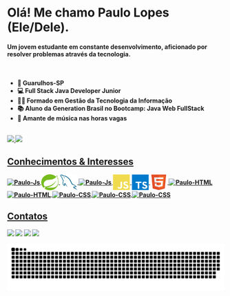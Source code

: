 # Olá! Me chamo Paulo Lopes (Ele/Dele).

<h4>Um jovem estudante em constante desenvolvimento, aficionado por resolver problemas através da tecnologia.<h4>

 <br>

-  📍 Guarulhos-SP
- 💻 Full Stack Java Developer Junior
- 👨‍🎓 Formado em Gestão da Tecnologia da Informação
- 📚 Aluno da Generation Brasil no Bootcamp: Java Web FullStack 
- 🎸 Amante de música nas horas vagas

<br>
  
<div>
  <a href="https://github.com/Paulounk">
  <img height="150em" src="https://github-readme-stats.vercel.app/api?username=Paulounk&show_icons=true&theme=blue-green&include_all_commits=true&count_private=true"/>
  <img height="150em" src="https://github-readme-stats.vercel.app/api/top-langs/?username=Paulounk&layout=compact&langs_count=7&theme=blue-green"/>
</div>

<h2>Conhecimentos & Interesses</h2>
<div style="display: inline_block">
  <img align="center" alt="Paulo-Js" height="37" width="40" src="https://cdn.jsdelivr.net/gh/devicons/devicon/icons/java/java-original.svg">
  <img align="center" alt="Paulo-Js" height="37" width="40" src="https://raw.githubusercontent.com/devicons/devicon/master/icons/spring/spring-original.svg">
  <img align="center" alt="Paulo-Js" height="37" width="40" src="https://raw.githubusercontent.com/devicons/devicon/master/icons/mysql/mysql-plain.svg">
  <img align="center" alt="Paulo-Js" height="37" width="40" src="https://cdn.jsdelivr.net/gh/devicons/devicon/icons/postgresql/postgresql-original.svg">
  <img align="center" alt="Paulo-Js" height="37" width="40" src="https://raw.githubusercontent.com/devicons/devicon/master/icons/javascript/javascript-plain.svg">
  <img align="center" alt="Paulo-Ts" height="37" width="40" src="https://raw.githubusercontent.com/devicons/devicon/master/icons/typescript/typescript-plain.svg">
  <img align="center" alt="Paulo-HTML" height="37" width="40" src="https://raw.githubusercontent.com/devicons/devicon/master/icons/html5/html5-original.svg">
  <img align="center" alt="Paulo-HTML" height="37" width="40" src="https://cdn.jsdelivr.net/gh/devicons/devicon/icons/css3/css3-original.svg">
  <img align="center" alt="Paulo-HTML" height="37" width="40" src="https://cdn.jsdelivr.net/gh/devicons/devicon/icons/bootstrap/bootstrap-plain.svg">
  <img align="center" alt="Paulo-CSS" height="37" width="40" src="https://cdn.jsdelivr.net/gh/devicons/devicon/icons/angularjs/angularjs-original.svg">
  <img align="center" alt="Paulo-CSS" height="37" width="40" src="https://cdn.jsdelivr.net/gh/devicons/devicon/icons/docker/docker-original.svg">
  <img align="center" alt="Paulo-CSS" height="37" width="40" src="https://cdn.jsdelivr.net/gh/devicons/devicon/icons/heroku/heroku-plain.svg">
</div>
 
##
 
<h2>Contatos</h2>
<div> 
  <a href = "mailto:paulo.job@hotmail.com"><img src="https://img.shields.io/badge/Email-%23333?style=for-the-badge&logo=microsoft-outlook&logoColor=white" target="_blank"></a>
 <a href="https://www.linkedin.com/in/paulolopessilva/" target="_blank"><img src="https://img.shields.io/badge/-LinkedIn-%230077B5?style=for-the-badge&logo=linkedin&logoColor=white" target="_blank"></a>
  <a href="https://www.instagram.com/paulolpss/" target="_blank"><img src="https://img.shields.io/badge/-Instagram-%23E4405F?style=for-the-badge&logo=instagram&logoColor=white" target="_blank"></a>   
   <a href="https://t.me/Paulounk/" target="_blank"><img src="https://img.shields.io/badge/Telegram-2CA5E0?style=for-the-badge&logo=telegram&logoColor=white" target="_blank"></a>
 
  ![Snake animation](https://github.com/Paulounk/Paulounk/blob/output/github-contribution-grid-snake.svg)
 
</div>
